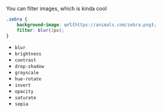 You can filter images, which is kinda cool
```css
.zebra {
	background-image: url(https://animals.com/zebra.png);
	filter: blur(3px);
}
```

- `blur`
- `brightness`
- `contrast`
- `drop-shadow`
- `grayscale`
- `hue-rotate`
- `invert`
- `opacity`
- `saturate`
- `sepia`
